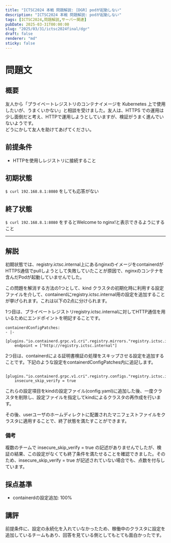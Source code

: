 ```yaml
---
title: "ICTSC2024 本戦 問題解説: [DGR] podが起動しない"
description: "ICTSC2024 本戦 問題解説: podが起動しない"
tags: [ICTSC2024,問題解説,サーバー関連]
pubDate: 2025-03-31T00:00:00
slug: "2025/03/31/ictsc2024final/dgr"
draft: false
renderer: "md"
sticky: false
---
```


# 問題文

## 概要
友人から「プライベートレジストリのコンテナイメージを Kubernetes 上で使用したいが、うまくいかない」と相談を受けました。友人は、HTTPS での運用は少し面倒だと考え、HTTPで運用しようとしていますが、検証がうまく進んでいないようです。<br>どうにかして友人を助けてあげてください。

## 前提条件
- HTTPを使用しレジストリに接続すること

## 初期状態
`$ curl 192.168.8.1:8080` をしても応答がない

## 終了状態
`$ curl 192.168.8.1:8080` をするとWelcome to nginx!と表示できるようにすること

---

## 解説
初期状態では、registry.ictsc.internal上にあるnginxのイメージをcontainerdがHTTPS通信でpullしようとして失敗していたことが原因で、nginxのコンテナを含んだPodが起動していませんでした。

この問題を解消する方法の1つとして、kind クラスタの初期化時に利用する設定ファイルを介して、containerdにregistry.ictsc.internal用の設定を追加することが挙げられます。これは以下の2点に分けられます。

1つ目は、プライベートレジストリregistry.ictsc.internalに対してHTTP通信を用いるためにエンドポイントを明記することです。
```
containerdConfigPatches:
- |-
  [plugins."io.containerd.grpc.v1.cri".registry.mirrors."registry.ictsc.internal"]
    endpoint = ["http://registry.ictsc.internal"]
```
2つ目は、containerdによる証明書検証の処理をスキップさせる設定を追加することです。下記のような設定をcontainerdConfigPatches内に追記します。
```
 [plugins."io.containerd.grpc.v1.cri".registry.configs."registry.ictsc.internal"]
    insecure_skip_verify = true
```
これらの設定項目をkindの設定ファイル(config.yaml)に追加した後、一度クラスタを削除し、設定ファイルを指定してkindによるクラスタの再作成を行います。

その後、userユーザのホームディレクトに配置されたマニフェストファイルをクラスタに適用することで、終了状態を満たすことができます。

### 備考
複数のチームで insecure_skip_verify = true の記述がありませんでしたが、検証の結果、この設定がなくても終了条件を満たせることを確認できました。そのため、insecure_skip_verify = true が記述されていない場合でも、点数を付与しています。

## 採点基準
- containerdの設定追加: 100%
　
## 講評
前提条件に、設定の永続化を入れていなかったため、稼働中のクラスタに設定を追加しているチームもあり、回答を見ている側としてもとても面白かったです。

